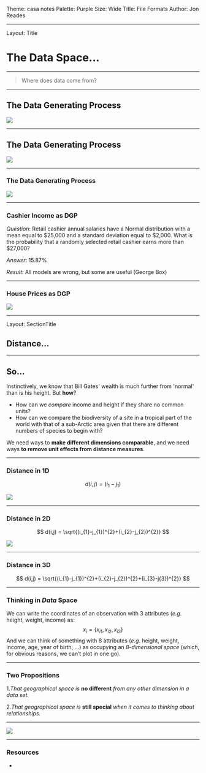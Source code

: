 Theme: casa notes
Palette: Purple
Size: Wide
Title: File Formats
Author: Jon Reades

---

Layout: Title

# The Data Space...

---

> Where does data come from?

---

## The Data Generating Process

![](img/DGP-1.png)

---

## The Data Generating Process

![](img/DGP-2.png)

---

### The Data Generating Process

![](img/DGP-3.png)

---

### Cashier Income as DGP

*Question*: Retail cashier annual salaries have a Normal distribution with a mean equal to $25,000 and a standard deviation equal to $2,000. What is the probability that a randomly selected retail cashier earns more than $27,000?

*Answer*: 15.87%

*Result*: All models are wrong, but some are useful (George Box)

---

### House Prices as DGP

![](img/House_Prices_by_Region.png)

---

Layout: SectionTitle

## Distance...

---

## So...

Instinctively, we know that Bill Gates' wealth is much further from 'normal' than is his height. But **how**?

- How can we *compare* income and height if they share no common units?
- How can we compare the biodiversity of a site in a tropical part of the world with that of a sub-Arctic area given that there are different numbers of species to begin with?

We need ways to **make different dimensions comparable**, and we need ways **to remove unit effects from distance measures**.

---

### Distance in 1D

$$
d(i,j) = (i_{1}-j_{1})
$$



![](img/Distance-1D.png)

---

### Distance in 2D

$$
d(i,j) = \sqrt{(i_{1}-j_{1})^{2}+(i_{2}-j_{2})^{2}}
$$



![](img/Distance-2D.png)

---

### Distance in 3D

$$
d(i,j) = \sqrt{(i_{1}-j_{1})^{2}+(i_{2}-j_{2})^{2}+(i_{3}-j{3})^{2}}
$$

---

### Thinking in *Data* Space

We can write the coordinates of an observation with 3 attributes (*e.g*. height, weight, income) as:
$$
x_{i} = \{x_{i1}, x_{i2}, x_{i3} \}
$$
 And we can think of something with 8 attributes (*e.g*. height, weight, income, age, year of birth, ...) as occupying an *8-dimensional space* (which, for obvious reasons, we can’t plot in one go).

---

### Two Propositions

1.*That geographical space is* **no different** *from any other dimension in a data set.*

2.*That geographical space is* **still special** *when it comes to thinking about relationships.*

---

![](img/Pigs_in_Spaaaaaaaace.png)

---

### Resources

- 